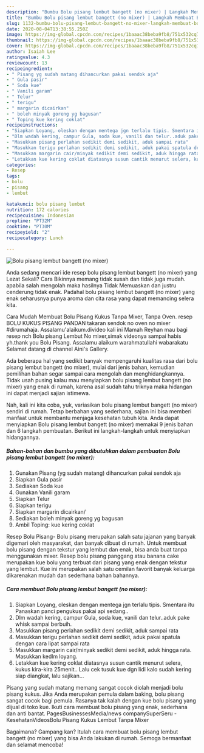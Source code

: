 ```yaml
---
description: "Bumbu Bolu pisang lembut bangett (no mixer) | Langkah Membuat Bolu pisang lembut bangett (no mixer) Yang Enak Dan Lezat"
title: "Bumbu Bolu pisang lembut bangett (no mixer) | Langkah Membuat Bolu pisang lembut bangett (no mixer) Yang Enak Dan Lezat"
slug: 1132-bumbu-bolu-pisang-lembut-bangett-no-mixer-langkah-membuat-bolu-pisang-lembut-bangett-no-mixer-yang-enak-dan-lezat
date: 2020-08-04T13:38:55.250Z
image: https://img-global.cpcdn.com/recipes/1baaac38beba9fb8/751x532cq70/bolu-pisang-lembut-bangett-no-mixer-foto-resep-utama.jpg
thumbnail: https://img-global.cpcdn.com/recipes/1baaac38beba9fb8/751x532cq70/bolu-pisang-lembut-bangett-no-mixer-foto-resep-utama.jpg
cover: https://img-global.cpcdn.com/recipes/1baaac38beba9fb8/751x532cq70/bolu-pisang-lembut-bangett-no-mixer-foto-resep-utama.jpg
author: Isaiah Lee
ratingvalue: 4.3
reviewcount: 13
recipeingredient:
- " Pisang yg sudah matang dihancurkan pakai sendok aja"
- " Gula pasir"
- " Soda kue"
- " Vanili garam"
- " Telur"
- " terigu"
- " margarin dicairkan"
- " boleh minyak goreng yg bagusan"
- " Toping kue kering coklat"
recipeinstructions:
- "Siapkan Loyang, oleskan dengan mentega jgn terlalu tipis. Smentara itu Panaskan panci pengukus pakai api sedang.."
- "Dlm wadah kering, campur Gula, soda kue, vanili dan telur..aduk pake whisk sampai berbuih."
- "Masukkan pisang perlahan sedikit demi sedikit, aduk sampai rata"
- "Masukkan terigu perlahan sedikit demi sedikit, aduk pakai spatula dengan cara lipat sampai rata"
- "Masukkan margarin cair/minyak sedikit demi sedikit, aduk hingga rata. Masukkan kedlm loyang."
- "Letakkan kue kering coklat diatasnya susun cantik menurut selera, kukus kira-kira 25menit.. Lalu cek tusuk kue dgn lidi kalo sudah kering siap diangkat, lalu sajikan..."
categories:
- Resep
tags:
- bolu
- pisang
- lembut

katakunci: bolu pisang lembut 
nutrition: 172 calories
recipecuisine: Indonesian
preptime: "PT32M"
cooktime: "PT30M"
recipeyield: "2"
recipecategory: Lunch

---
```



![Bolu pisang lembut bangett (no mixer)](https://img-global.cpcdn.com/recipes/1baaac38beba9fb8/751x532cq70/bolu-pisang-lembut-bangett-no-mixer-foto-resep-utama.jpg)

Anda sedang mencari ide resep bolu pisang lembut bangett (no mixer) yang Lezat Sekali? Cara Bikinnya memang tidak susah dan tidak juga mudah. apabila salah mengolah maka hasilnya Tidak Memuaskan dan justru cenderung tidak enak. Padahal bolu pisang lembut bangett (no mixer) yang enak seharusnya punya aroma dan cita rasa yang dapat memancing selera kita.

Cara Mudah Membuat Bolu Pisang Kukus Tanpa Mixer, Tanpa Oven. resep BOLU KUKUS PISANG PANDAN takaran sendok no oven no mixer #dirumahaja. Assalamu&#39;alaikum.divideo kali ini Mamah Reyhan mau bagi resep nch Bolu pisang Lembut No mixer,simak videonya sampai habis yh.thank you Bolu Pisang. Assalamu alaikum warahmatullahi wabarakatu Selamat datang di channel Aini&#39;s Gallery.

Ada beberapa hal yang sedikit banyak mempengaruhi kualitas rasa dari bolu pisang lembut bangett (no mixer), mulai dari jenis bahan, kemudian pemilihan bahan segar sampai cara mengolah dan menghidangkannya. Tidak usah pusing kalau mau menyiapkan bolu pisang lembut bangett (no mixer) yang enak di rumah, karena asal sudah tahu triknya maka hidangan ini dapat menjadi sajian istimewa.


Nah, kali ini kita coba, yuk, variasikan bolu pisang lembut bangett (no mixer) sendiri di rumah. Tetap berbahan yang sederhana, sajian ini bisa memberi manfaat untuk membantu menjaga kesehatan tubuh kita. Anda dapat menyiapkan Bolu pisang lembut bangett (no mixer) memakai 9 jenis bahan dan 6 langkah pembuatan. Berikut ini langkah-langkah untuk menyiapkan hidangannya.

<!--inarticleads1-->

##### Bahan-bahan dan bumbu yang dibutuhkan dalam pembuatan Bolu pisang lembut bangett (no mixer):

1. Gunakan  Pisang (yg sudah matang) dihancurkan pakai sendok aja
1. Siapkan  Gula pasir
1. Sediakan  Soda kue
1. Gunakan  Vanili garam
1. Siapkan  Telur
1. Siapkan  terigu
1. Siapkan  margarin dicairkan/
1. Sediakan  boleh minyak goreng yg bagusan
1. Ambil  Toping: kue kering coklat


Resep Bolu Pisang- Bolu pisang merupakan salah satu jajanan yang banyak digemari oleh masyarakat, dan banyak dibuat di rumah. Untuk membuat bolu pisang dengan tekstur yang lembut dan enak, bisa anda buat tanpa menggunakan mixer. Resep bolu pisang panggang atau banana cake merupakan kue bolu yang terbuat dari pisang yang enak dengan tekstur yang lembut. Kue ini merupakan salah satu cemilan favorit banyak keluarga dikarenakan mudah dan sederhana bahan bahannya. 

<!--inarticleads2-->

##### Cara membuat Bolu pisang lembut bangett (no mixer):

1. Siapkan Loyang, oleskan dengan mentega jgn terlalu tipis. Smentara itu Panaskan panci pengukus pakai api sedang..
1. Dlm wadah kering, campur Gula, soda kue, vanili dan telur..aduk pake whisk sampai berbuih.
1. Masukkan pisang perlahan sedikit demi sedikit, aduk sampai rata
1. Masukkan terigu perlahan sedikit demi sedikit, aduk pakai spatula dengan cara lipat sampai rata
1. Masukkan margarin cair/minyak sedikit demi sedikit, aduk hingga rata. Masukkan kedlm loyang.
1. Letakkan kue kering coklat diatasnya susun cantik menurut selera, kukus kira-kira 25menit.. Lalu cek tusuk kue dgn lidi kalo sudah kering siap diangkat, lalu sajikan...


Pisang yang sudah matang memang sangat cocok diolah menjadi bolu pisang kukus. Jika Anda merupakan pemula dalam baking, bolu pisang sangat cocok bagi pemula. Rasanya tak kalah dengan kue bolu pisang yang dijual di toko kue. Ikuti cara membuat bolu pisang yang enak, sederhana dan anti bantat. PagesBusinessesMedia/news companySuperSeru - KesehatanVideosBolu Pisang Kukus Lembut Tanpa Mixer 

Bagaimana? Gampang kan? Itulah cara membuat bolu pisang lembut bangett (no mixer) yang bisa Anda lakukan di rumah. Semoga bermanfaat dan selamat mencoba!
